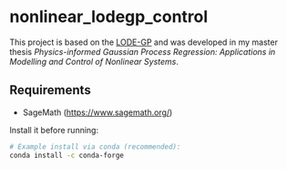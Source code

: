 # nonlinear_lodegp_control

This project is based on the [LODE-GP](https://github.com/ABesginow/LODE-GPs) and was developed in my master thesis
*Physics-informed Gaussian Process Regression: Applications in Modelling and Control of Nonlinear Systems*.


## Requirements

- SageMath (https://www.sagemath.org/)

Install it before running:

```bash
# Example install via conda (recommended):
conda install -c conda-forge 
